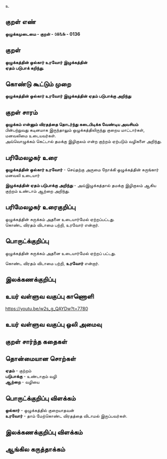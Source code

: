 உ

## குறள் எண் 

**ஒழுக்கமுடைமை - குறள் - ௦௧௩௬ - 0136**  

## குறள் 

**ஒழுக்கத்தின் ஒல்கார் உரவோர் இழுக்கத்தின்  
ஏதம் படுபாக் கறிந்து.** 

## கொண்டு கூட்டும் முறை

**ஒழுக்கத்தின் ஒல்கார் உரவோர் இழுக்கத்தின் ஏதம் படுபாக்கு அறிந்து**   

## குறள் சாரம் 

**ஒழுக்கம் என்னும் விரதத்தை தொடர்ந்து கடைபிடிக்க வேண்டிய அவசியம்**  
பின்பற்றுவது கடினமாக இருந்தாலும் ஒழுக்கத்திலிருந்து குறைய மாட்டார்கள், மனவலிமை உடையவர்கள்.  
அவ்வொழுக்கம் கெட்டால் தமக்கு இழிகுலம் என்ற குற்றம் ஏற்படும் வழிகளை அறிந்து.  

## பரிமேலழகர் உரை

**ஒழுக்கத்தின் ஒல்கார் உரவோர்** - செய்தற்கு அருமை நோக்கி ஒழுக்கத்தின் சுருங்கார் மனவலி உடையார்  

**இழுக்கத்தின் ஏதம் படுபாக்கு அறிந்து** - அவ்இழுக்கத்தால் தமக்கு இழிகுலம் ஆகிய குற்றம் உண்டாம் ஆற்றை அறிந்து. 

## பரிமேலழகர் உரைகுறிப்பு   

ஒழுக்கத்தின் சுருக்கம் அதனை உடையார்மேல் ஏற்றப்பட்டது.  
கொண்ட விரதம் விடாமை பற்றி, உரவோர் என்றார்.    

## பொருட்க்குறிப்பு 

ஒழுக்கத்தின் சுருக்கம் அதனை உடையார்மேல் ஏற்றப் பட்டது. 

கொண்ட விரதம் விடாமை பற்றி, **உரவோர்** என்றார்.  

## இலக்கணக்குறிப்பு  


## உயர் வள்ளுவ வகுப்பு காணொளி

https://youtu.be/w2s_g_QAYDw?t=7780

## உயர் வள்ளுவ வகுப்பு ஒலி அமைவு 

 
## குறள் சார்ந்த கதைகள் 


## தொன்மையான சொற்கள்

**ஏதம்** - குற்றம்   
**படுபாக்கு** - உண்டாகும் வழி  
**ஆற்றை** - வழியை   

## பொருட்க்குறிப்பு விளக்கம்

**ஒல்கார்** - ஒழுக்கத்தில் குறையாதவன்  
**உரவோர்** - தாம் மேற்கொண்ட விரதத்தை விடாமல் இருப்பவர்கள்.  

## இலக்கணக்குறிப்பு விளக்கம்


## ஆங்கில கருத்தாக்கம் 


